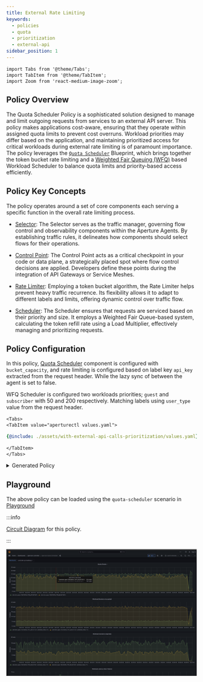 ```yaml
---
title: External Rate Limiting
keywords:
  - policies
  - quota
  - prioritization
  - external-api
sidebar_position: 1
---
```


```mdx-code-block
import Tabs from '@theme/Tabs';
import TabItem from '@theme/TabItem';
import Zoom from 'react-medium-image-zoom';
```

## Policy Overview

The Quota Scheduler Policy is a sophisticated solution designed to manage and
limit outgoing requests from services to an external API server. This policy
makes applications cost-aware, ensuring that they operate within assigned quota
limits to prevent cost overruns. Workload priorities may differ based on the
application, and maintaining prioritized access for critical workloads during
external rate limiting is of paramount importance. The policy leverages the
[`Quota Scheduler`](/reference/policies/bundled-blueprints/policies/quota-scheduler.md)
Blueprint, which brings together the token bucket rate limiting and a
[Weighted Fair Queuing (WFQ)](/concepts/flow-control/components/load-scheduler.md#scheduler)
based Workload Scheduler to balance quota limits and priority-based access
efficiently.

## Policy Key Concepts

The policy operates around a set of core components each serving a specific
function in the overall rate limiting process.

- [Selector](../../concepts/flow-control/selector.md): The Selector serves as
  the traffic manager, governing flow control and observability components
  within the Aperture Agents. By establishing traffic rules, it delineates how
  components should select flows for their operations.

- [Control Point](../../concepts/flow-control/selector.md): The Control Point
  acts as a critical checkpoint in your code or data plane, a strategically
  placed spot where flow control decisions are applied. Developers define these
  points during the integration of API Gateways or Service Meshes.
- [Rate Limiter](../../concepts/flow-control/components/rate-limiter.md):
  Employing a token bucket algorithm, the Rate Limiter helps prevent heavy
  traffic recurrence. Its flexibility allows it to adapt to different labels and
  limits, offering dynamic control over traffic flow.
- [Scheduler](../../concepts/flow-control/components/load-scheduler.md): The
  Scheduler ensures that requests are serviced based on their priority and size.
  It employs a Weighted Fair Queue-based system, calculating the token refill
  rate using a Load Multiplier, effectively managing and prioritizing requests.

## Policy Configuration

In this policy,
[Quota Scheduler](/reference/policies/bundled-blueprints/policies/quota-scheduler.md#policy-quota-scheduler)
component is configured with `bucket_capacity`, and rate limiting is configured
based on label key `api_key` extracted from the request header. While the lazy
sync of between the agent is set to false.

WFQ Scheduler is configured two workloads priorities; `guest` and `subscriber`
with 50 and 200 respectively. Matching labels using `user_type` value from the
request header.

```mdx-code-block
<Tabs>
<TabItem value="aperturectl values.yaml">
```

```yaml
{@include: ./assets/with-external-api-calls-prioritization/values.yaml}
```

```mdx-code-block
</TabItem>
</Tabs>

```

<details><summary>Generated Policy</summary>
<p>

```yaml
{@include: ./assets/with-external-api-calls-prioritization/policy.yaml}
```

</p>
</details>

## Playground

The above policy can be loaded using the `quota-scheduler` scenario in
[Playground](https://github.com/fluxninja/aperture/blob/main/playground/README.md)

:::info

[Circuit Diagram](./assets/with-external-api-calls-prioritization/graph.mmd.svg)
for this policy.

:::

<Zoom>

![External Rate Limiting With Prioritization ](./assets/with-external-api-calls-prioritization/dashboard.png)

</Zoom>
